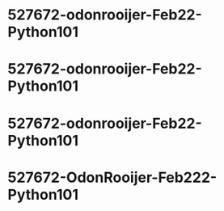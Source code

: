 # 527672-odonrooijer-Feb22-Python101
# 527672-odonrooijer-Feb22-Python101
# 527672-odonrooijer-Feb22-Python101
# 527672-OdonRooijer-Feb222-Python101
